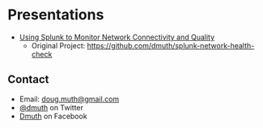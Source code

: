 # Presentations

- <a href="splunk-network-connectivity/">Using Splunk to Monitor Network Connectivity and Quality</a>
   - Original Project: <a href="https://github.com/dmuth/splunk-network-health-check">https://github.com/dmuth/splunk-network-health-check</a>


## Contact
- Email: doug.muth@gmail.com
- <a href="http://twitter.com/dmuth">@dmuth</a> on Twitter
- <a href="http://facebook.com/dmuth">Dmuth</a> on Facebook

